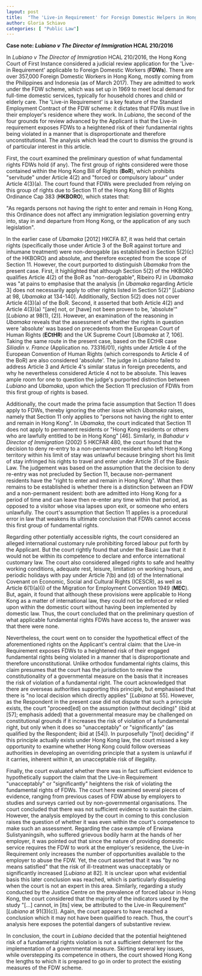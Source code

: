 ```yaml
---
layout: post
title:  "The 'Live-in Requirement' for Foreign Domestic Helpers in Hong Kong: Fundamental Rights at Risk?"
author: Gloria Schiavo
categories: [ "Public Law"]
---
```


**Case note: *Lubiano v The Director of Immigration* HCAL 210/2016**

In *Lubiano v The Director of Immigration* HCAL 210/2016, the Hong Kong Court of First Instance considered a judicial review application for the 'Live-in Requirement' applicable to Foreign Domestic Workers (**FDWs**). There are over 357,000 Foreign Domestic Workers in Hong Kong, mostly coming from the Philippines and Indonesia (as of March 2017). They are admitted to work under the FDW scheme, which was set up in 1969 to meet local demand for full-time domestic services, typically for household chores and child or elderly care. The 'Live-in Requirement' is a key feature of the Standard Employment Contract of the FDW scheme: it dictates that FDWs must live in their employer's residence where they work. In *Lubiano*, the second of the four grounds for review advanced by the Applicant is that the Live-in requirement exposes FDWs to a heightened risk of their fundamental rights being violated in a manner that is disproportionate and therefore unconstitutional. The analysis which lead the court to dismiss the ground is of particular interest in this article.

First, the court examined the preliminary question of what fundamental rights FDWs hold (if any). The first group of rights considered were those contained within the Hong Kong Bill of Rights (**BoR**), which prohibits "servitude" under Article 4(2) and "forced or compulsory labour" under Article 4(3)(a). The court found that FDWs were precluded from relying on this group of rights due to Section 11 of the Hong Kong Bill of Rights Ordinance Cap 383 (**HKBORO**), which states that:

"As regards persons not having the right to enter and remain in Hong Kong, this Ordinance does not affect any immigration legislation governing entry into, stay in and departure from Hong Kong, or the application of any such legislation".

In the earlier case of *Ubamaka* [2012] HKCFA 87, it was held that certain rights (specifically those under Article 3 of the BoR against torture and inhumane treatment) were non-derogable (as established in Section 5(2)(c) of the HKBORO) and absolute, and therefore excepted from the scope of Section 11. However, the court purported to distinguish *Ubamaka* from the present case. First, it highlighted that although Section 5(2) of the HKBORO qualifies Article 4(2) of the BoR as "non-derogable", Ribeiro PJ in *Ubamaka* was "at pains to emphasise that the analysis [in *Ubamaka* regarding Article 3] does not necessarily apply to other rights listed in Section 5(2)" [*Lubiano* at 98, *Ubamaka* at 134-140]. Additionally, Section 5(2) does not cover Article 4(3)(a) of the BoR. Second, it asserted that both Article 4(2) and Article 4(3)(a) "[are] not, or [have] not been proven to be, 'absolute'" [*Lubiano* at 98(1), (2)]. However, an examination of the reasoning in *Ubamaka* reveals that the assessment of whether the rights in question were 'absolute' was based on precedents from the European Court of Human Rights (**ECtHR**) and the UK Supreme Court [*Ubamaka* at 7, 106]. Taking the same route in the present case, based on the ECtHR case *Siliadin v. France* (Application no. 73316/01), rights under Article 4 of the European Convention of Human Rights (which corresponds to Article 4 of the BoR) are also considered 'absolute'. The judge in *Lubiano* failed to address Article 3 and Article 4's similar status in foreign precedents, and why he nevertheless considered Article 4 not to be absolute. This leaves ample room for one to question the judge's purported distinction between *Lubiano* and *Ubamaka*, upon which the Section 11 preclusion of FDWs from this first group of rights is based.

Additionally, the court made the prima facie assumption that Section 11 does apply to FDWs, thereby ignoring the other issue which *Ubamaka* raises, namely that Section 11 only applies to "persons not having the right to enter and remain in Hong Kong". In *Ubamaka*, the court indicated that Section 11 does not apply to permanent residents or "Hong Kong residents or others who are lawfully entitled to be in Hong Kong" [46]. Similarly, in *Bahadur v Director of Immigration* (2002) 5 HKCFAR 480, the court found that the decision to deny re-entry to a non-permanent resident who left Hong Kong territory within his limit of stay was unlawful because bringing short his limit of stay infringed his rights to travel and enter under Article 31 of the Basic Law. The judgement was based on the assumption that the decision to deny re-entry was not precluded by Section 11, because non-permanent residents have the "right to enter and remain in Hong Kong". What then remains to be established is whether there is a distinction between an FDW and a non-permanent resident: both are admitted into Hong Kong for a period of time and can leave then re-enter any time within that period, as opposed to a visitor whose visa lapses upon exit, or someone who enters unlawfully. The court's assumption that Section 11 applies is a procedural error in law that weakens its ultimate conclusion that FDWs cannot access this first group of fundamental rights.

Regarding other potentially accessible rights, the court considered an alleged international customary rule prohibiting forced labour put forth by the Applicant. But the court rightly found that under the Basic Law that it would not be within its competence to declare and enforce international customary law. The court also considered alleged rights to safe and healthy working conditions, adequate rest, leisure, limitation on working hours, and periodic holidays with pay under Article 7(b) and (d) of the International Covenant on Economic, Social and Cultural Rights (ICESCR), as well as Article 6(1)(a)(i) of the Migration for Employment Convention 1949 (**MEC**). But, again, it found that although these provisions were applicable to Hong Kong as a matter of international law, they could not be enforced or relied upon within the domestic court without having been implemented by domestic law. Thus, the court concluded that on the preliminary question of what applicable fundamental rights FDWs have access to, the answer was that there were none.

Nevertheless, the court went on to consider the hypothetical effect of the aforementioned rights on the Applicant's central claim: that the Live-in Requirement exposes FDWs to a heightened risk of their engaged fundamental rights being violated in a manner that is disproportionate and therefore unconstitutional. Unlike orthodox fundamental rights claims, this claim presumes that the court has the jurisdiction to review the constitutionality of a governmental measure on the basis that it increases the risk of violation of a fundamental right. The court acknowledged that there are overseas authorities supporting this principle, but emphasised that there is "no local decision which directly applies" [*Lubiano* at 55]. However, as the Respondent in the present case did not dispute that such a principle exists, the court "proceed[ed] on the assumption (without deciding)" (ibid at [57]; emphasis added) that a governmental measure may be challenged on constitutional grounds if it increases the risk of violation of a fundamental right, but only when it does so "unacceptably" or "significantly" (as qualified by the Respondent; ibid at [54]). In purposefully "[not] deciding" if this principle actually exists under Hong Kong law, the court missed a key opportunity to examine whether Hong Kong could follow overseas authorities in developing an overriding principle that a system is unlawful if it carries, inherent within it, an unacceptable risk of illegality.

Finally, the court evaluated whether there was in fact sufficient evidence to hypothetically support the claim that the Live-in Requirement "unacceptably" or "significantly" heightens the risk of violating the fundamental rights of FDWs. The court here examined several pieces of evidence, ranging from previous cases of FDW abuse by employers to studies and surveys carried out by non-governmental organisations. The court concluded that there was not sufficient evidence to sustain the claim. However, the analysis employed by the court in coming to this conclusion raises the question of whether it was even within the court's competence to make such an assessment. Regarding the case example of Erwiana Sulistyaningsih, who suffered grievous bodily harm at the hands of her employer, it was pointed out that since the nature of providing domestic service requires the FDW to work at the employer's residence, the Live-in Requirement only increases the number of opportunities available to the employer to abuse the FDW. Yet, the court asserted that it was "by no means satisfied" that the risk of ill-treatment was unacceptably or significantly increased [*Lubiano* at 82]. It is unclear upon what evidential basis this later conclusion was reached, which is particularly disquieting when the court is not an expert in this area. Similarly, regarding a study conducted by the Justice Centre on the prevalence of forced labour in Hong Kong, the court considered that the majority of the indicators used by the study "[...] cannot, in [its] view, be attributed to the Live-in Requirement" [*Lubiano* at 91(3)(c)]. Again, the court appears to have reached a conclusion which it may not have been qualified to reach. Thus, the court's analysis here exposes the potential dangers of substantive review.

In conclusion, the court in *Lubiano* decided that the potential heightened risk of a fundamental rights violation is not a sufficient deterrent for the implementation of a governmental measure. Skirting several key issues, while overstepping its competence in others, the court showed Hong Kong the lengths to which it is prepared to go in order to protect the existing measures of the FDW scheme.
